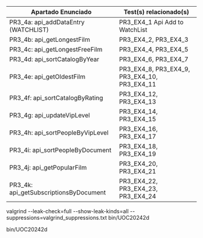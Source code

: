 | Apartado Enunciado                | Test(s) relacionado(s)                      |
|-----------------------------------|---------------------------------------------|
| PR3_4a: api_addDataEntry (WATCHLIST)         | PR3_EX4_1  Api Add to WatchList            |
| PR3_4b: api_getLongestFilm                  | PR3_EX4_2, PR3_EX4_3                       |
| PR3_4c: api_getLongestFreeFilm              | PR3_EX4_4, PR3_EX4_5                       |
| PR3_4d: api_sortCatalogByYear               | PR3_EX4_6, PR3_EX4_7                       |
| PR3_4e: api_getOldestFilm                   | PR3_EX4_8, PR3_EX4_9, PR3_EX4_10, PR3_EX4_11|
| PR3_4f: api_sortCatalogByRating             | PR3_EX4_12, PR3_EX4_13                     |
| PR3_4g: api_updateVipLevel                  | PR3_EX4_14, PR3_EX4_15                     |
| PR3_4h: api_sortPeopleByVipLevel            | PR3_EX4_16, PR3_EX4_17                     |
| PR3_4i: api_sortPeopleByDocument            | PR3_EX4_18, PR3_EX4_19                     |
| PR3_4j: api_getPopularFilm                  | PR3_EX4_20, PR3_EX4_21                     |
| PR3_4k: api_getSubscriptionsByDocument      | PR3_EX4_22, PR3_EX4_23, PR3_EX4_24         |

valgrind --leak-check=full --show-leak-kinds=all --suppressions=valgrind_suppressions.txt bin/UOC20242d

bin/UOC20242d
